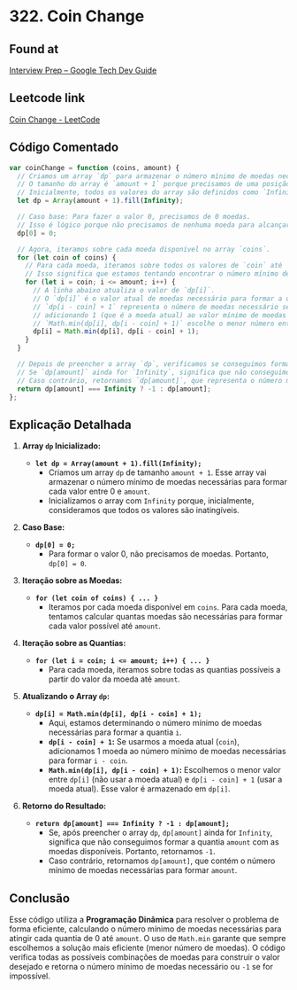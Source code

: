 # 322. Coin Change

## Found at

[Interview Prep – Google Tech Dev Guide](https://techdevguide.withgoogle.com/paths/interview/?programming_languages=javascript)

## Leetcode link

[Coin Change - LeetCode](https://leetcode.com/problems/coin-change/description/)

## Código Comentado

```javascript
var coinChange = function (coins, amount) {
  // Criamos um array `dp` para armazenar o número mínimo de moedas necessário para cada valor de 0 até `amount`.
  // O tamanho do array é `amount + 1` porque precisamos de uma posição para cada valor de 0 até `amount`.
  // Inicialmente, todos os valores do array são definidos como `Infinity`, representando que a quantidade ainda não é alcançável.
  let dp = Array(amount + 1).fill(Infinity);

  // Caso base: Para fazer o valor 0, precisamos de 0 moedas.
  // Isso é lógico porque não precisamos de nenhuma moeda para alcançar a quantia 0.
  dp[0] = 0;

  // Agora, iteramos sobre cada moeda disponível no array `coins`.
  for (let coin of coins) {
    // Para cada moeda, iteramos sobre todos os valores de `coin` até `amount`.
    // Isso significa que estamos tentando encontrar o número mínimo de moedas necessário para cada valor possível, considerando a moeda atual.
    for (let i = coin; i <= amount; i++) {
      // A linha abaixo atualiza o valor de `dp[i]`.
      // O `dp[i]` é o valor atual de moedas necessário para formar a quantia `i`.
      // `dp[i - coin] + 1` representa o número de moedas necessário se usarmos a moeda atual (`coin`),
      // adicionando 1 (que é a moeda atual) ao valor mínimo de moedas necessário para formar a quantia `i - coin`.
      // `Math.min(dp[i], dp[i - coin] + 1)` escolhe o menor número entre não usar a moeda atual (valor anterior de `dp[i]`) e usar a moeda atual (valor `dp[i - coin] + 1`).
      dp[i] = Math.min(dp[i], dp[i - coin] + 1);
    }
  }

  // Depois de preencher o array `dp`, verificamos se conseguimos formar a quantia `amount`.
  // Se `dp[amount]` ainda for `Infinity`, significa que não conseguimos formar a quantia com as moedas disponíveis, então retornamos `-1`.
  // Caso contrário, retornamos `dp[amount]`, que representa o número mínimo de moedas necessário para formar `amount`.
  return dp[amount] === Infinity ? -1 : dp[amount];
};
```

## Explicação Detalhada

1. **Array `dp` Inicializado:**

   - **`let dp = Array(amount + 1).fill(Infinity);`**
     - Criamos um array `dp` de tamanho `amount + 1`. Esse array vai armazenar o número mínimo de moedas necessárias para formar cada valor entre 0 e `amount`.
     - Inicializamos o array com `Infinity` porque, inicialmente, consideramos que todos os valores são inatingíveis.

2. **Caso Base:**

   - **`dp[0] = 0;`**
     - Para formar o valor 0, não precisamos de moedas. Portanto, `dp[0] = 0`.

3. **Iteração sobre as Moedas:**

   - **`for (let coin of coins) { ... }`**
     - Iteramos por cada moeda disponível em `coins`. Para cada moeda, tentamos calcular quantas moedas são necessárias para formar cada valor possível até `amount`.

4. **Iteração sobre as Quantias:**

   - **`for (let i = coin; i <= amount; i++) { ... }`**
     - Para cada moeda, iteramos sobre todas as quantias possíveis a partir do valor da moeda até `amount`.

5. **Atualizando o Array `dp`:**

   - **`dp[i] = Math.min(dp[i], dp[i - coin] + 1);`**
     - Aqui, estamos determinando o número mínimo de moedas necessárias para formar a quantia `i`.
     - **`dp[i - coin] + 1`:** Se usarmos a moeda atual (`coin`), adicionamos 1 moeda ao número mínimo de moedas necessárias para formar `i - coin`.
     - **`Math.min(dp[i], dp[i - coin] + 1)`:** Escolhemos o menor valor entre `dp[i]` (não usar a moeda atual) e `dp[i - coin] + 1` (usar a moeda atual). Esse valor é armazenado em `dp[i]`.

6. **Retorno do Resultado:**
   - **`return dp[amount] === Infinity ? -1 : dp[amount];`**
     - Se, após preencher o array `dp`, `dp[amount]` ainda for `Infinity`, significa que não conseguimos formar a quantia `amount` com as moedas disponíveis. Portanto, retornamos `-1`.
     - Caso contrário, retornamos `dp[amount]`, que contém o número mínimo de moedas necessárias para formar `amount`.

## Conclusão

Esse código utiliza a **Programação Dinâmica** para resolver o problema de forma eficiente, calculando o número mínimo de moedas necessárias para atingir cada quantia de 0 até `amount`. O uso de `Math.min` garante que sempre escolhemos a solução mais eficiente (menor número de moedas). O código verifica todas as possíveis combinações de moedas para construir o valor desejado e retorna o número mínimo de moedas necessário ou `-1` se for impossível.
